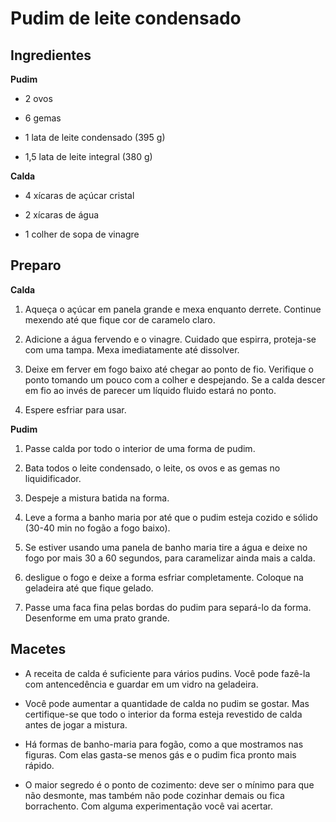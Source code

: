 Pudim de leite condensado
=========================

Ingredientes
------------

**Pudim**

-   2 ovos

-   6 gemas

-   1 lata de leite condensado (395 g)

-   1,5 lata de leite integral (380 g)

**Calda**

-   4 xícaras de açúcar cristal

-   2 xícaras de água

-   1 colher de sopa de vinagre

Preparo
-------

**Calda**

1.  Aqueça o açúcar em panela grande e mexa enquanto derrete. Continue
    mexendo até que fique cor de caramelo claro.

2.  Adicione a água fervendo e o vinagre. Cuidado que espirra,
    proteja-se com uma tampa. Mexa imediatamente até dissolver.

3.  Deixe em ferver em fogo baixo até chegar ao ponto de fio. Verifique
    o ponto tomando um pouco com a colher e despejando. Se a calda
    descer em fio ao invés de parecer um líquido fluido estará no ponto.

4.  Espere esfriar para usar.

**Pudim**

1.  Passe calda por todo o interior de uma forma de pudim.

2.  Bata todos o leite condensado, o leite, os ovos e as gemas no liquidificador.

3.  Despeje a mistura batida na forma.

4.  Leve a forma a banho maria por até que o pudim esteja cozido e
    sólido (30-40 min no fogão a fogo baixo).

5.  Se estiver usando uma panela de banho maria tire a água e deixe no
    fogo por mais 30 a 60 segundos, para caramelizar ainda mais a calda.

6.  desligue o fogo e deixe a forma esfriar completamente. Coloque na
    geladeira até que fique gelado.

7.  Passe uma faca fina pelas bordas do pudim para separá-lo da forma.
    Desenforme em uma prato grande.

Macetes
-------

-   A receita de calda é suficiente para vários pudins. Você pode
    fazê-la com antencedência e guardar em um vidro na geladeira.

-   Você pode aumentar a quantidade de calda no pudim se gostar. Mas
    certifique-se que todo o interior da forma esteja revestido de calda
    antes de jogar a mistura.

-   Há formas de banho-maria para fogão, como a que mostramos
    nas figuras. Com elas gasta-se menos gás e o pudim fica pronto
    mais rápido.

-   O maior segredo é o ponto de cozimento: deve ser o mínimo para que
    não desmonte, mas também não pode cozinhar demais ou
    fica borrachento. Com alguma experimentação você vai acertar.



